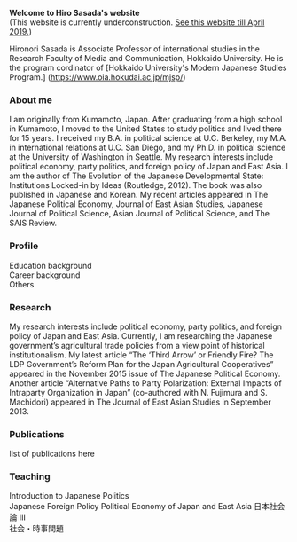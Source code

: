 **Welcome to Hiro Sasada's website**  
(This website is currently underconstruction. [See this website till April 2019.](https://hironori-sasada.net))

Hironori Sasada is Associate Professor of international studies in the Research Faculty of Media and Communication, Hokkaido University. He is the program cordinator of [Hokkaido University's Modern Japanese Studies Program.] (https://www.oia.hokudai.ac.jp/mjsp/)

### About me

I am originally from Kumamoto, Japan. After graduating from a high school in Kumamoto, I moved to the United States to study politics and lived there for 15 years. I received my B.A. in political science at U.C. Berkeley, my M.A. in international relations at U.C. San Diego, and my Ph.D. in political science at the University of Washington in Seattle. My research interests include political economy, party politics, and foreign policy of Japan and East Asia. I am the author of The Evolution of the Japanese Developmental State: Institutions Locked-in by Ideas (Routledge, 2012). The book was also published in Japanese and Korean. My recent articles appeared in The Japanese Political Economy, Journal of East Asian Studies, Japanese Journal of Political Science, Asian Journal of Political Science, and The SAIS Review.

### Profile

  Education background  
  Career background  
  Others  

### Research

My research interests include political economy, party politics, and foreign policy of Japan and East Asia. Currently, I am researching the Japanese government’s agricultural trade policies from a view point of historical institutionalism. My latest article “The ‘Third Arrow’ or Friendly Fire? The LDP Government’s Reform Plan for the Japan Agricultural Cooperatives” appeared in the November 2015 issue of The Japanese Political Economy. Another article “Alternative Paths to Party Polarization: External Impacts of Intraparty Organization in Japan” (co-authored with N. Fujimura and S. Machidori) appeared in The Journal of East Asian Studies in September 2013.

### Publications

list of publications here

### Teaching

Introduction to Japanese Politics  
Japanese Foreign Policy
Political Economy of Japan and East Asia
日本社会論 III  
社会・時事問題  
